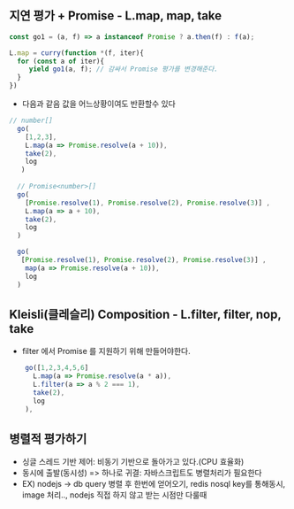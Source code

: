 ## 지연 평가 + Promise - L.map, map, take
~~~javascript
const go1 = (a, f) => a instanceof Promise ? a.then(f) : f(a); 

L.map = curry(function *(f, iter){
  for (const a of iter){
     yield go1(a, f); // 감싸서 Promise 평가를 변경해준다.
  }
})


~~~                    
- 다음과 같음 값을 어느상황이여도 반환할수 있다
~~~javascript
// number[]
  go(
    [1,2,3],
    L.map(a => Promise.resolve(a + 10)),
    take(2),
    log
   )
  
  // Promise<number>[]
  go(
    [Promise.resolve(1), Promise.resolve(2), Promise.resolve(3)] ,
    L.map(a => a + 10),
    take(2),
    log
  )

  go(
   [Promise.resolve(1), Promise.resolve(2), Promise.resolve(3)] ,
    map(a => Promise.resolve(a + 10)),
    log
  )
~~~


## Kleisli(클레슬리) Composition - L.filter, filter, nop, take
- filter 에서 Promise 를 지원하기 위해 만들어야한다.

~~~javascript
    go([1,2,3,4,5,6]
      L.map(a => Promise.resolve(a * a)),
      L.filter(a => a % 2 === 1),
      take(2),
      log  
    ),
~~~

## 병렬적 평가하기
- 싱글 스레드 기반 제어: 비동기 기반으로 돌아가고 있다.(CPU 효율화)
- 동시에 출발(동시성) => 하나로 귀결: 자바스크립트도 병렬처리가 필요한다
- EX) nodejs -> db query 병렬 후 한번에 얻어오기, redis nosql key를 통해동시, image 처리.., nodejs 직접 하지 않고 받는 시점만 다룰때